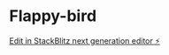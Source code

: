 # Flappy-bird

[Edit in StackBlitz next generation editor ⚡️](https://stackblitz.com/~/github.com/connecto24/Flappy-bird)